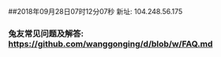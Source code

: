 ##2018年09月28日07时12分07秒 新址: 104.248.56.175
### 兔友常见问题及解答: https://github.com/wanggonging/d/blob/w/FAQ.md
